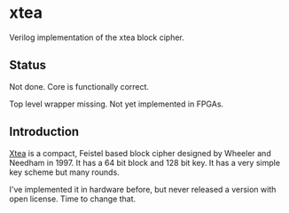 # xtea
Verilog implementation of the xtea block cipher.

## Status
Not done.
Core is functionally correct.

Top level wrapper missing.
Not yet implemented in FPGAs.


## Introduction
[Xtea](https://en.wikipedia.org/wiki/XTEA) is a compact, Feistel based
block cipher designed by Wheeler and Needham in 1997. It has a 64 bit
block and 128 bit key. It has a very simple key scheme but many rounds.

I've implemented it in hardware before, but never released a version
with open license. Time to change that.
